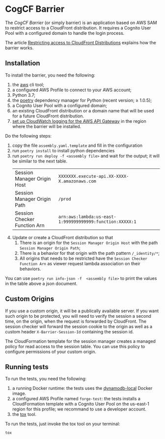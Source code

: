 # CogCF Barrier

The _CogCF Barrier_ (or simply barrier) is an application based on AWS SAM to restrict access to a CloudFront
distribution. It requires a Cognito User Pool with a configured domain to handle the login process.

The article [Restricting access to CloudFront Distributions](https://codesmith.ch/blog/2019-11-05-cogcf-barrier/) 
explains how the barrier works.

## Installation

To install the barrier, you need the following:

1. the [aws](https://aws.amazon.com/cli/) cli tool;
2. a configured AWS Profile to connect to your AWS account;
3. Python 3.7;
4. the [poetry](https://poetry.eustace.io) dependency manager for Python (recent version; ≥ 1.0.5);
5. a Cognito User Pool with a configured domain;
6. an existing CloudFront distribution or a domain name that will be used for a future CloudFront distribution.
7. [set up CloudWatch logging for the AWS API Gateway](https://docs.aws.amazon.com/apigateway/latest/developerguide/set-up-logging.html)
in the region where the barrier will be installed.

Do the following steps:

<ol>
<li>copy the file <code>assembly.yaml.template</code> and fill in the configuration</li>
<li>run <code>poetry install</code> to install python dependencies</li>
<li>run <code>poetry run deploy -f &lt;assembly file&gt;</code> and wait for the output; it will be similar to the next table.

<table class="sql-table">
<tbody>
<tr>
<td>Session Manager Origin Host</td>
<td><code>XXXXXXX.execute-api.XX-XXXX-X.amazonaws.com</code></td>
</tr>

<tr>
<td>Session Manager Origin Path</td>
<td><code>/prod</code></td>
</tr>

<tr>
<td>Session Checker Function Arn</td>
<td><code>arn:aws:lambda:us-east-1:999999999999:function:XXXXX:1</code></td>
</tr>
</tbody>
</table>

</li>
<li>Update or create a CloudFront distribution so that

1. There is an origin for the `Session Manager Origin Host` with the path `Session Manager Origin Path`;
2. There is a behavior for that origin with the path pattern `/_identity/*`;
3. All origins that needs to be restricted have the `Session Checker Function Arn` as viewer request lambda
association on their behaviors.

</li>

</ol>

You can use `poetry run info-json -f  <assembly file>` to print the values in the table above a json document.

## Custom Origins

If you use a custom origin, it will be a publically available server. If you want such origin to be protected, you will
need to verify the session a second time, on the origin, when the request is forwarded by CloudFront. The session checker
will forward the session cookie to the origin as well as a custom header `X-Barrier-Session-Id` containing the session id.

The CloudFormation template for the session manager creates a managed policy for read access to the session table. You
can use this policy to configure permissions of your custom origin.

## Running tests

To run the tests, you need the following:

1. a running Docker runtime: the tests uses the [dynamodb-local](https://hub.docker.com/r/amazon/dynamodb-local/) Docker image.
2. a configured AWS Profile named `forge-test`: the tests installs a CloudFormation template with a Cognito User Pool on
   the us-east-1 region for this profile; we recommand to use a developer account.
3. the [tox](https://tox.readthedocs.io/en/latest/) tool.

To run the tests, just invoke the tox tool on your terminal:

```
tox
```
